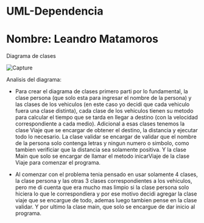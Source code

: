 # UML-Dependencia
# Nombre: Leandro Matamoros

Diagrama de clases

![Capture](https://github.com/LeandroEsteban/UML-Dependencia/assets/127903058/e36a6514-310b-49c8-b923-3fd6d30291f2)

Analisis del diagrama:
- Para crear el diagrama de clases primero parti por lo fundamental, la clase persona (que solo esta para ingresar el nombre de la persona) y las clases de los vehiculos (en este caso yo decidi que cada vehiculo fuera una clase distinta), cada clase de los vehiculos tienen su metodo para calcular el tiempo que se tarda en llegar a destino (con la velocidad correspondiente a cada medio). Adicional a esas clases tenemos la clase Viaje que se encargar de obtener el destino, la distancia y ejecutar todo lo necesario. La clase validar se encargar de validar que el nombre de la persona solo contenga letras y ningun numero o simbolo, como tambien verificiar que la distancia sea solamente positiva. Y la clase Main que solo se encargar de llamar el metodo inicarViaje de la clase Viaje para comenzar el programa.

- Al comenzar con el problema tenia pensado en usar solamente 4 clases, la clase persona y las otras 3 clases correspondientes a los vehiculos, pero me di cuenta que era mucho mas limpio si la clase persona solo hiciera lo que le correspondiera y por ese motivo decidi agregar la clase viaje que se encargue de todo, ademas luego tambien pense en la clase validar. Y por ultimo la clase main, que solo se encargue de dar inicio al programa.
